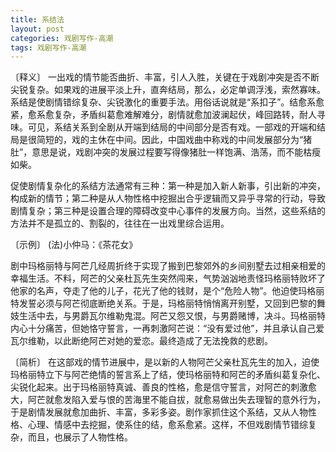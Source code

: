 ```yaml
---
title: 系结法
layout: post
categories: 戏剧写作-高潮
tags: 戏剧写作-高潮
---
```


〔释义〕 一出戏的情节能否曲折、丰富，引人入胜，关键在于戏剧冲突是否不断尖锐复杂。如果戏的进展平淡上升，直奔结局，那么，必定单调浮浅，索然寡味。系结是使剧情错综复杂、尖锐激化的重要手法。用俗话说就是“系扣子”。结愈系愈紧，愈系愈复杂，矛盾纠葛愈难解难分，剧情就愈加波澜起伏，峰回路转，耐人寻味。可见，系结关系到全剧从开端到结局的中间部分是否有戏。一部戏的开端和结局是很简短的，戏的主休在中间。因此，中国戏曲中称戏的中间发展部分为“猪肚”，意思是说，戏剧冲突的发展过程要写得像猪肚一样饱满、浩荡，而不能枯瘦如柴。

促使剧情复杂化的系结方法通常有三种：第一种是加入新人新事，引出新的冲突，构成新的情节；第二种是从人物性格中挖掘出合乎逻辑而又异乎寻常的行动，导致剧情复杂；第三种是设置合理的障碍改变中心事件的发展方向。当然，这些系结的方法并不是孤立的、割裂的，往往在一出戏里综合运用。

〔示例〕 (法)小仲马：《茶花女》

剧中玛格丽特与阿芒几经周折终于实现了搬到巴黎郊外的乡间别墅去过相亲相爱的幸福生活。不料，阿芒的父亲杜瓦先生突然闯来，气势汹汹地责怪玛格丽特败坏了他家的名声，夺走了他的儿子，花光了他的钱财，是个“危险人物”。他迫使玛格丽特发誓必须与阿芒彻底断绝关系。于是，玛格丽特悄悄离开别墅，又回到巴黎的舞妓生活中去，与男爵瓦尔维勒鬼混。阿芒又怨又恨，与男爵赌博，决斗。玛格丽特内心十分痛苦，但她恪守誓言，一再刺激阿芒说：“没有爱过他”，并且承认自己爱瓦尔维勒，以此断绝阿芒对她的爱恋。最终造成了无法挽救的悲剧。

〔简析〕 在这部戏的情节进展中，是以新的人物阿芒父亲杜瓦先生的加入，迫使玛格丽特立下与阿芒绝情的誓言系上了结，使玛格丽特和阿芒的矛盾纠葛复杂化、尖锐化起来。出于玛格丽特真诚、善良的性格，愈是信守誓言，对阿芒的刺激愈大，阿芒就愈发陷入爱与恨的苦海里不能自拔，就愈易做出失去理智的意外行为，于是剧情发展就愈加曲折、丰富，多彩多姿。剧作家抓住这个系结，又从人物性格、心理、情感中去挖掘，使系住的结，愈系愈紧。这样，不但戏剧情节错综复杂，而且，也展示了人物性格。 